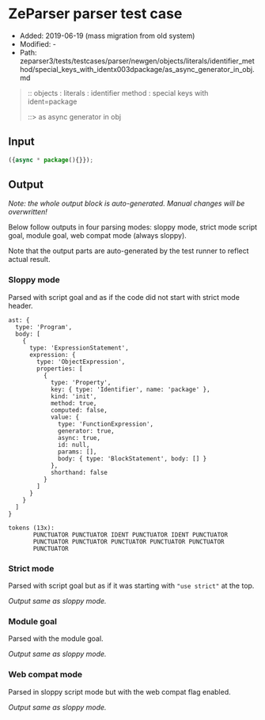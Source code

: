 # ZeParser parser test case

- Added: 2019-06-19 (mass migration from old system)
- Modified: -
- Path: zeparser3/tests/testcases/parser/newgen/objects/literals/identifier_method/special_keys_with_identx003dpackage/as_async_generator_in_obj.md

> :: objects : literals : identifier method : special keys with ident=package
>
> ::> as async generator in obj

## Input

`````js
({async * package(){}});
`````

## Output

_Note: the whole output block is auto-generated. Manual changes will be overwritten!_

Below follow outputs in four parsing modes: sloppy mode, strict mode script goal, module goal, web compat mode (always sloppy).

Note that the output parts are auto-generated by the test runner to reflect actual result.

### Sloppy mode

Parsed with script goal and as if the code did not start with strict mode header.

`````
ast: {
  type: 'Program',
  body: [
    {
      type: 'ExpressionStatement',
      expression: {
        type: 'ObjectExpression',
        properties: [
          {
            type: 'Property',
            key: { type: 'Identifier', name: 'package' },
            kind: 'init',
            method: true,
            computed: false,
            value: {
              type: 'FunctionExpression',
              generator: true,
              async: true,
              id: null,
              params: [],
              body: { type: 'BlockStatement', body: [] }
            },
            shorthand: false
          }
        ]
      }
    }
  ]
}

tokens (13x):
       PUNCTUATOR PUNCTUATOR IDENT PUNCTUATOR IDENT PUNCTUATOR
       PUNCTUATOR PUNCTUATOR PUNCTUATOR PUNCTUATOR PUNCTUATOR
       PUNCTUATOR
`````

### Strict mode

Parsed with script goal but as if it was starting with `"use strict"` at the top.

_Output same as sloppy mode._

### Module goal

Parsed with the module goal.

_Output same as sloppy mode._

### Web compat mode

Parsed in sloppy script mode but with the web compat flag enabled.

_Output same as sloppy mode._
